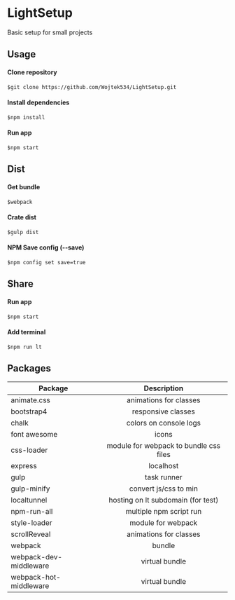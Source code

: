 # LightSetup
Basic setup for small projects

## Usage
#### Clone repository
```$git clone https://github.com/Wojtek534/LightSetup.git```

#### Install dependencies
```$npm install```

#### Run app
```$npm start```

## Dist
#### Get bundle
```$webpack```

#### Crate dist
```$gulp dist```

#### NPM Save config (--save)
```$npm config set save=true```

## Share
#### Run app
```$npm start```

#### Add terminal
```$npm run lt```

## Packages
| Package        | Description|
| ------------- |:-------------:|
| animate.css | animations for classes|
| bootstrap4 | responsive classes|
| chalk | colors on console logs      |
| font awesome | icons   |
| css-loader | module for webpack to bundle css files   |
| express | localhost  |
| gulp | task runner  |
| gulp-minify | convert js/css to min  |
| localtunnel | hosting on lt subdomain (for test) |
| npm-run-all | multiple npm script run  |
| style-loader | module for webpack  |
| scrollReveal | animations for classes|
| webpack | bundle  |
| webpack-dev-middleware | virtual bundle  |
| webpack-hot-middleware | virtual bundle  |
